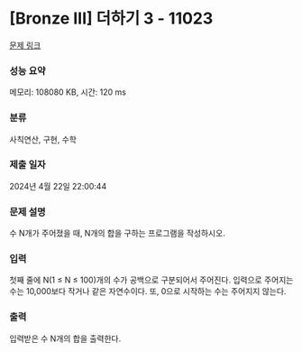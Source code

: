 # [Bronze III] 더하기 3 - 11023 

[문제 링크](https://www.acmicpc.net/problem/11023) 

### 성능 요약

메모리: 108080 KB, 시간: 120 ms

### 분류

사칙연산, 구현, 수학

### 제출 일자

2024년 4월 22일 22:00:44

### 문제 설명

<p>수 N개가 주어졌을 때, N개의 합을 구하는 프로그램을 작성하시오.</p>

### 입력 

 <p>첫째 줄에 N(1 ≤ N ≤ 100)개의 수가 공백으로 구분되어서 주어진다. 입력으로 주어지는 수는 10,000보다 작거나 같은 자연수이다. 또, 0으로 시작하는 수는 주어지지 않는다.</p>

### 출력 

 <p>입력받은 수 N개의 합을 출력한다.</p>

